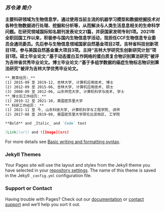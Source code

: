 ### _苏令涛 简介_

**主要科研领域为生物信息学，通过使用当前主流的机器学习模型和数据挖掘技术对各种生物数据进行处理、挖掘和分析等，从而解决与人类生活息息相关的生命科学问题。在研究领域国际知名期刊发表论文21篇，并获国家发明专利1项。2021年 全职回国工作以来，积极参与国内生物信息学活动，现担任CCF生物信息专业委员会通讯委员。先后参与生物信息领域国家自然基金项目2项，吉林省科技创新项目1项，参与美国自然基金重大项目3项。主持“吉林大学研究生创新研究计划”项目1项。硕士毕业论文:“基于动态蛋白互作网络的蛋白质复合物识别算法研究”被评为吉林省优秀毕业论文。博士毕业论文:“基于多组学数据的癌症生物标志物识别算法研究”被评为吉林大学优秀毕业论文。**

```markdown
**_教育经历:_**
(1) 2015-09 至 2019-12, 吉林大学, 计算机应用技术, 博士
(2) 2012-09 至 2015-06, 吉林大学, 计算机应用技术, 硕士
(3) 2008-09 至 2012-06, 山东师范大学, 计算机科学与技术, 学士
**_博士后工作经历:_**
(1) 2019-12 至 2021-10, 美国密苏里大学
**_科研工作经历：_**
(1) 2021-11 至 今, 山东科技大学, 计算机科学与工程学院, 讲师 
(2) 2017-08 至 2019-08, 美国密苏里大学哥伦比亚校区, 工学院

**Bold** and _Italic_ and `Code` text

[Link](url) and ![Image](src)
```

For more details see [Basic writing and formatting syntax](https://docs.github.com/en/github/writing-on-github/getting-started-with-writing-and-formatting-on-github/basic-writing-and-formatting-syntax).

### Jekyll Themes

Your Pages site will use the layout and styles from the Jekyll theme you have selected in your [repository settings](https://github.com/sdustSu/sdustSu.github.io/settings/pages). The name of this theme is saved in the Jekyll `_config.yml` configuration file.

### Support or Contact

Having trouble with Pages? Check out our [documentation](https://docs.github.com/categories/github-pages-basics/) or [contact support](https://support.github.com/contact) and we’ll help you sort it out.
